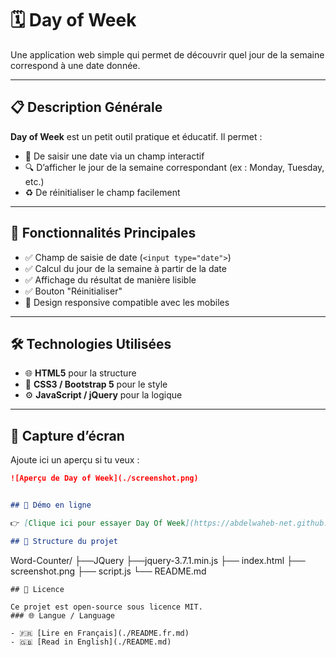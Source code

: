# 🗓️ Day of Week

Une application web simple qui permet de découvrir quel jour de la semaine correspond à une date donnée.

---

## 📋 Description Générale

**Day of Week** est un petit outil pratique et éducatif. Il permet :
- 📅 De saisir une date via un champ interactif
- 🔍 D’afficher le jour de la semaine correspondant (ex : Monday, Tuesday, etc.)
- ♻️ De réinitialiser le champ facilement

---

## 🚀 Fonctionnalités Principales

- ✅ Champ de saisie de date (`<input type="date">`)
- ✅ Calcul du jour de la semaine à partir de la date
- ✅ Affichage du résultat de manière lisible
- ✅ Bouton "Réinitialiser"
- 📱 Design responsive compatible avec les mobiles

---

## 🛠️ Technologies Utilisées

- 🌐 **HTML5** pour la structure
- 🎨 **CSS3 / Bootstrap 5** pour le style
- ⚙️ **JavaScript / jQuery** pour la logique

---

## 📸 Capture d’écran

Ajoute ici un aperçu si tu veux :

```markdown
![Aperçu de Day of Week](./screenshot.png)


## 🔗 Démo en ligne

👉 [Clique ici pour essayer Day Of Week](https://abdelwaheb-net.github.io/Day-of-Week/)

## 📁 Structure du projet
```
Word-Counter/
├──JQuery
    ├──jquery-3.7.1.min.js
├── index.html
├── screenshot.png
├── script.js
└── README.md
```
## 📄 Licence

Ce projet est open-source sous licence MIT.
### 🌐 Langue / Language

- 🇫🇷 [Lire en Français](./README.fr.md)
- 🇬🇧 [Read in English](./README.md)